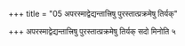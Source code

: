+++
title = "05 अपरस्माद्वेद्यन्तात्त्रिषु पुरस्तात्प्रक्रमेषु तिर्यक्"

+++
अपरस्माद्वेद्यन्तात्त्रिषु पुरस्तात्प्रक्रमेषु तिर्यक् सदो मिनोति ५
